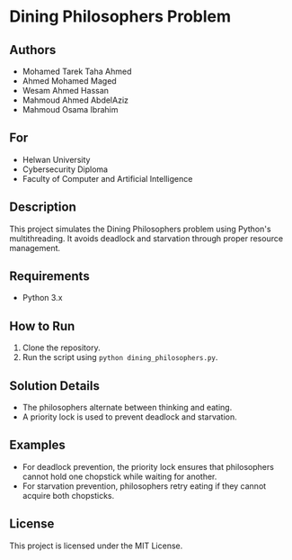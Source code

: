 # Dining Philosophers Problem

## Authors
- Mohamed Tarek Taha Ahmed
- Ahmed Mohamed Maged
- Wesam Ahmed Hassan
- Mahmoud Ahmed AbdelAziz
- Mahmoud Osama Ibrahim

## For
- Helwan University
- Cybersecurity Diploma
- Faculty of Computer and Artificial Intelligence

## Description
This project simulates the Dining Philosophers problem using Python's multithreading. It avoids deadlock and starvation through proper resource management.

## Requirements
- Python 3.x

## How to Run
1. Clone the repository.
2. Run the script using `python dining_philosophers.py`.

## Solution Details
- The philosophers alternate between thinking and eating.
- A priority lock is used to prevent deadlock and starvation.

## Examples
- For deadlock prevention, the priority lock ensures that philosophers cannot hold one chopstick while waiting for another.
- For starvation prevention, philosophers retry eating if they cannot acquire both chopsticks.

## License
This project is licensed under the MIT License.

